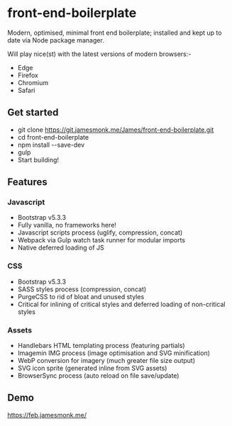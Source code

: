 # front-end-boilerplate
Modern, optimised, minimal front end boilerplate; installed and kept up to date via Node package manager.

Will play nice(st) with the latest versions of modern browsers:-
* Edge
* Firefox
* Chromium
* Safari

## Get started
* git clone https://git.jamesmonk.me/James/front-end-boilerplate.git
* cd front-end-boilerplate
* npm install --save-dev
* gulp
* Start building!

## Features

### Javascript
* Bootstrap v5.3.3
* Fully vanilla, no frameworks here!
* Javascript scripts process (uglify, compression, concat)
* Webpack via Gulp watch task runner for modular imports
* Native deferred loading of JS

### CSS
* Bootstrap v5.3.3
* SASS styles process (compression, concat)
* PurgeCSS to rid of bloat and unused styles
* Critical for inlining of critical styles and deferred loading of non-critical styles

### Assets
* Handlebars HTML templating process (featuring partials)
* Imagemin IMG process (image optimisation and SVG minification)
* WebP conversion for imagery (much greater file size output)
* SVG icon sprite (generated inline from SVG assets)
* BrowserSync process (auto reload on file save/update)

## Demo

https://feb.jamesmonk.me/
